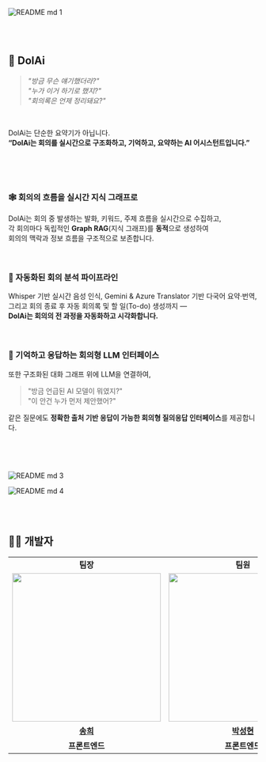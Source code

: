 ![README md 1](https://github.com/user-attachments/assets/4ae1f6a8-3dbb-42d6-abc5-dbcc069a10c3)

<br><br>

## 🐬 **DolAi**

> <i>"방금 무슨 얘기했더라?"</i><br>
> <i>"누가 이거 하기로 했지?"</i><br>
> <i>"회의록은 언제 정리돼요?"</i>

<br>

DolAi는 단순한 요약기가 아닙니다.  
**“DolAi는 회의를 실시간으로 구조화하고, 기억하고, 요약하는 AI 어시스턴트입니다.”**

<br><br><br>
### 🕸️ 회의의 흐름을 실시간 지식 그래프로
DolAi는 회의 중 발생하는 발화, 키워드, 주제 흐름을 실시간으로 수집하고,  
각 회의마다 독립적인 **Graph RAG**(지식 그래프)를 **동적**으로 생성하여  
회의의 맥락과 정보 흐름을 구조적으로 보존합니다. <br><br><br>

### 🤖 자동화된 회의 분석 파이프라인
Whisper 기반 실시간 음성 인식, Gemini & Azure Translator 기반 다국어 요약·번역,  
그리고 회의 종료 후 자동 회의록 및 할 일(To-do) 생성까지 —  
**DolAi는 회의의 전 과정을 자동화하고 시각화합니다.** <br><br><br>

### 💬 기억하고 응답하는 회의형 LLM 인터페이스
또한 구조화된 대화 그래프 위에 LLM을 연결하여,  
> "방금 언급된 AI 모델이 뭐였지?"  
> "이 안건 누가 먼저 제안했어?"

같은 질문에도 **정확한 출처 기반 응답이 가능한 회의형 질의응답 인터페이스**를 제공합니다. <br><br><br>


<br>



![README md 3](https://github.com/user-attachments/assets/da5c5399-8ffb-475a-bb47-a3f75e42e292)



![README md 4](https://github.com/user-attachments/assets/899de865-714d-4960-838b-8cd0c819e887)


<br><br>

## 🧑‍💻 개발자

<table width="30%" align="center">
    <tr>
        <td align="center"><b>팀장</b></td>
        <td align="center"><b>팀원</b></td>
        <td align="center"><b>팀원</b></td>
        <td align="center"><b>팀원</b></td>
    </tr>
    <tr>
        <td align="center"><img src="https://avatars.githubusercontent.com/u/127631991?v=4" width="300px" /></td>
        <td align="center"><img src="https://avatars.githubusercontent.com/u/157571665?v=4" width="300px" /></td>
        <td align="center"><img src="https://avatars.githubusercontent.com/u/147241368?v=4" width="300px" /></td>
        <td align="center"><img src="https://avatars.githubusercontent.com/u/100463930?s=400&u=a798be299466fc30cf00bfb1e3bf320ace817986&v=4" width="300px" /></td>
    </tr>
    <tr>
        <td align="center"><b><a href="https://github.com/felizsong">송희</a></b></td>
        <td align="center"><b><a href="https://github.com/mamc325">박성현</a></b></td>
        <td align="center"><b><a href="https://github.com/ZUZ1H3">주지혜</a></b></td>
        <td align="center"><b><a href="https://github.com/Wooniq">한지운</a></b></td>
    </tr>
    <tr>
        <td align="center"><b>프론트엔드</b></td>
        <td align="center"><b>프론트엔드</b></td>
        <td align="center"><b>백엔드</b></td>
        <td align="center"><b>백엔드</b></td>
    </tr>
</table>


<br><br>
